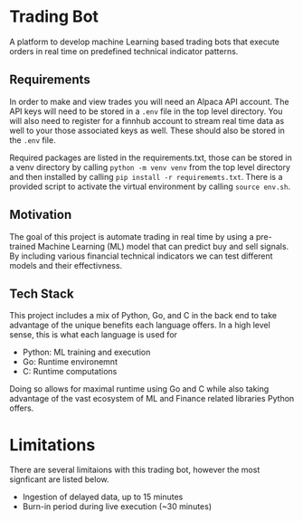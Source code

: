 # Trading Bot

A platform to develop machine Learning based trading bots that execute orders in real time on predefined technical indicator patterns.

## Requirements

In order to make and view trades you will need an Alpaca API account. The API keys will need to be stored in a `.env` file in the top level directory. You will also need to register for a finnhub account to stream real time data as well to your those associated keys as well. These should also be stored in the `.env` file.<br>

Required packages are listed in the requirements.txt, those can be stored in a venv directory by calling `python -m venv venv` from the top level directory and then installed by calling `pip install -r requirememts.txt`. There is a provided script to activate the virtual environment by calling `source env.sh`. 

## Motivation

The goal of this project is automate trading in real time by using a pre-trained Machine Learning (ML) model that can predict buy and sell signals. By including various financial technical indicators we can test different models and their effectivness.

## Tech Stack

This project includes a mix of Python, Go, and C in the back end to take advantage of the unique benefits each language offers. In a high level sense, this is what each language is used for<br>
- Python: ML training and execution
- Go: Runtime environemnt
- C: Runtime computations

Doing so allows for maximal runtime using Go and C while also taking advantage of the vast ecosystem of ML and Finance related libraries Python offers.

# Limitations

There are several limitaions with this trading bot, however the most signficant are listed below.<br>
- Ingestion of delayed data, up to 15 minutes
- Burn-in period during live execution (~30 minutes)
